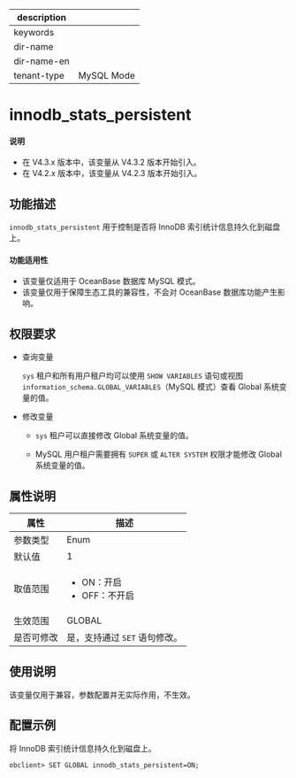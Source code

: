 |description||
|---|---|
|keywords||
|dir-name||
|dir-name-en||
|tenant-type|MySQL Mode|

# innodb_stats_persistent

<main id="notice" type='explain'>
  <h4>说明</h4>
  <ul><li>在 V4.3.x 版本中，该变量从 V4.3.2 版本开始引入。</li><li>在 V4.2.x 版本中，该变量从 V4.2.3 版本开始引入。</li></ul>
</main>

## 功能描述

`innodb_stats_persistent` 用于控制是否将 InnoDB 索引统计信息持久化到磁盘上。
	
<main id="notice">
  <h4>功能适用性</h4>
  <ul><li>该变量仅适用于 OceanBase 数据库 MySQL 模式。</li>
  <li>该变量仅用于保障生态工具的兼容性，不会对 OceanBase 数据库功能产生影响。</li></ul>
</main>

## 权限要求

* 查询变量

  `sys` 租户和所有用户租户均可以使用 `SHOW VARIABLES` 语句或视图 `information_schema.GLOBAL_VARIABLES`（MySQL 模式）查看 Global 系统变量的值。

* 修改变量

  * `sys` 租户可以直接修改 Global 系统变量的值。
  
  * MySQL 用户租户需要拥有 `SUPER` 或 `ALTER SYSTEM` 权限才能修改 Global 系统变量的值。


## 属性说明

| **属性**  |    **描述**  |
|---------|---------------|
| 参数类型    |    Enum              |
| 默认值     |  1  |
| 取值范围    | <ul><li>ON：开启  </li><li>OFF：不开启 </li></ul>                   |
| 生效范围    |  GLOBAL |
| 是否可修改 | 是，支持通过 `SET` 语句修改。|

## 使用说明

该变量仅用于兼容，参数配置并无实际作用，不生效。

## 配置示例

将 InnoDB 索引统计信息持久化到磁盘上。

```shell
obclient> SET GLOBAL innodb_stats_persistent=ON;
```
